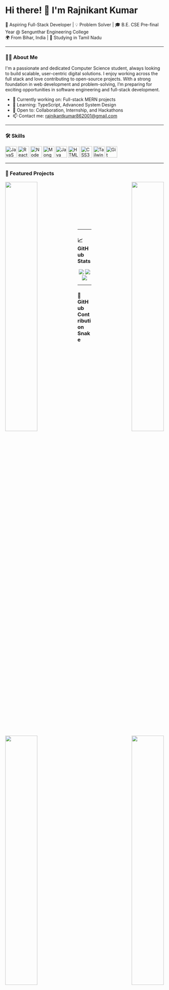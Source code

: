 # Hi there! 👋 I'm Rajnikant Kumar

🚀 Aspiring Full-Stack Developer | 💡 Problem Solver | 🎓 B.E. CSE Pre-final Year @ Sengunthar Engineering College  
🌍 From Bihar, India | 🏫 Studying in Tamil Nadu

---

### 👨‍💻 About Me

I'm a passionate and dedicated Computer Science student, always looking to build scalable, user-centric digital solutions. I enjoy working across the full stack and love contributing to open-source projects. With a strong foundation in web development and problem-solving, I’m preparing for exciting opportunities in software engineering and full-stack development.

- 🔭 Currently working on: Full-stack MERN projects
- 🌱 Learning: TypeScript, Advanced System Design
- 🤝 Open to: Collaboration, Internship, and Hackathons
- 📫 Contact me: [rajnikantkumar862001@gmail.com](mailto:rajnikantkumar862001@gmail.com)

---

### 🛠️ Skills

<p align="left">
  <img src="https://raw.githubusercontent.com/danielcranney/readme-generator/main/public/icons/skills/javascript-colored.svg" width="36" height="36" alt="JavaScript" />
  <img src="https://raw.githubusercontent.com/danielcranney/readme-generator/main/public/icons/skills/react-colored.svg" width="36" height="36" alt="React" />
  <img src="https://raw.githubusercontent.com/danielcranney/readme-generator/main/public/icons/skills/nodejs-colored.svg" width="36" height="36" alt="NodeJS" />
  <img src="https://raw.githubusercontent.com/danielcranney/readme-generator/main/public/icons/skills/mongodb-colored.svg" width="36" height="36" alt="MongoDB" />
  <img src="https://raw.githubusercontent.com/danielcranney/readme-generator/main/public/icons/skills/java-colored.svg" width="36" height="36" alt="Java" />
  <img src="https://raw.githubusercontent.com/danielcranney/readme-generator/main/public/icons/skills/html5-colored.svg" width="36" height="36" alt="HTML5" />
  <img src="https://raw.githubusercontent.com/danielcranney/readme-generator/main/public/icons/skills/css3-colored.svg" width="36" height="36" alt="CSS3" />
  <img src="https://raw.githubusercontent.com/danielcranney/readme-generator/main/public/icons/skills/tailwindcss-colored.svg" width="36" height="36" alt="TailwindCSS" />
  <img src="https://raw.githubusercontent.com/danielcranney/readme-generator/main/public/icons/skills/git-colored.svg" width="36" height="36" alt="Git" />
</p>

---

### 📌 Featured Projects

<div align="center">
  <a href="https://github.com/Rajnikant9835/ChatHub" align="left">
    <img align="left" width="45%" src="https://github-readme-stats.vercel.app/api/pin/?username=Rajnikant9835&repo=ChatHub&title_color=6366f1&text_color=000000&icon_color=a855f7&bg_color=ffffff&hide_border=true" />
  </a>
  <a href="https://github.com/Rajnikant9835/GIFS_Generator" align="right">
    <img align="right" width="45%" src="https://github-readme-stats.vercel.app/api/pin/?username=Rajnikant9835&repo=GIFS_Generator&title_color=6366f1&text_color=000000&icon_color=a855f7&bg_color=ffffff&hide_border=true" />
  </a>
</div>
<br/><br/><br/><br/>

<div align="center">
  <a href="https://github.com/Rajnikant9835/Card_Job" align="left">
    <img align="left" width="45%" src="https://github-readme-stats.vercel.app/api/pin/?username=Rajnikant9835&repo=Card_Job&title_color=6366f1&text_color=000000&icon_color=a855f7&bg_color=ffffff&hide_border=true" />
  </a>
  <a href="https://github.com/Rajnikant9835/modernChair.github.io" align="right">
    <img align="right" width="45%" src="https://github-readme-stats.vercel.app/api/pin/?username=Rajnikant9835&repo=modernChair.github.io&title_color=6366f1&text_color=000000&icon_color=a855f7&bg_color=ffffff&hide_border=true" />
  </a>
</div>
<br/><br/><br/><br/>

---

### 📈 GitHub Stats

<p align="center">
  <img src="https://github-readme-stats.vercel.app/api?username=Rajnikant9835&show_icons=true&count_private=true&title_color=6366f1&text_color=000000&icon_color=a855f7&bg_color=ffffff&hide_border=true" />
  <img src="https://github-readme-streak-stats.herokuapp.com?user=Rajnikant9835&theme=white" />
  <img src="https://github-readme-stats.vercel.app/api/top-langs/?username=Rajnikant9835&langs_count=10&layout=compact&title_color=6366f1&text_color=000000&icon_color=a855f7&bg_color=ffffff&hide_border=true" />
</p>

---

### 🐍 GitHub Contribution Snake

![snake gif](https://github.com/Rajnikant9835/Rajnikant9835/blob/output/github-contribution-grid-snake.svg)

---

### 🌐 Connect with Me

<p align="left">
  <a href="https://github.com/Rajnikant9835" target="_blank">
    <img src="https://raw.githubusercontent.com/danielcranney/readme-generator/main/public/icons/socials/github.svg" width="32" height="32" />
  </a>
  <a href="https://www.linkedin.com/in/rajnikant-kumar-872a0a307/" target="_blank">
    <img src="https://raw.githubusercontent.com/danielcranney/readme-generator/main/public/icons/socials/linkedin.svg" width="32" height="32" />
  </a>
  <a href="https://x.com/Rajnikant_0_1" target="_blank">
    <img src="https://raw.githubusercontent.com/danielcranney/readme-generator/main/public/icons/socials/twitter.svg" width="32" height="32" />
  </a>
</p>
